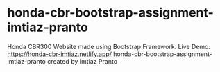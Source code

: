 # honda-cbr-bootstrap-assignment-imtiaz-pranto
Honda CBR300 Website made using Bootstrap Framework.
Live Demo: https://honda-cbr-imtiaz.netlify.app/
honda-cbr-bootstrap-assignment-imtiaz-pranto created by Imtiaz Pranto
